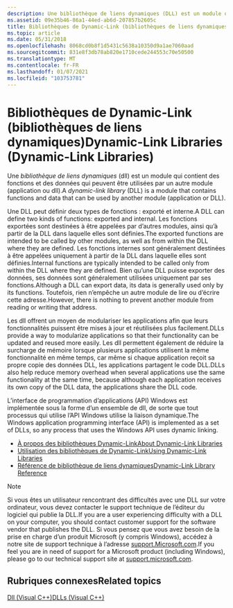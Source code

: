 ```yaml
---
description: Une bibliothèque de liens dynamiques (DLL) est un module qui contient des fonctions et des données qui peuvent être utilisées par un autre module (application ou DLL).
ms.assetid: 09e35b46-86a1-44ed-ab6d-207857b2605c
title: Bibliothèques de Dynamic-Link (bibliothèques de liens dynamiques)
ms.topic: article
ms.date: 05/31/2018
ms.openlocfilehash: 8068cd0b8f1d5431c5638a10350d9a1ae7060aad
ms.sourcegitcommit: 831e8f3db78ab820e1710cede244553c70e50500
ms.translationtype: MT
ms.contentlocale: fr-FR
ms.lasthandoff: 01/07/2021
ms.locfileid: "103753781"
---
```

# <a name="dynamic-link-libraries-dynamic-link-libraries"></a><span data-ttu-id="cd2ea-103">Bibliothèques de Dynamic-Link (bibliothèques de liens dynamiques)</span><span class="sxs-lookup"><span data-stu-id="cd2ea-103">Dynamic-Link Libraries (Dynamic-Link Libraries)</span></span>

<span data-ttu-id="cd2ea-104">Une *bibliothèque de liens dynamiques* (dll) est un module qui contient des fonctions et des données qui peuvent être utilisées par un autre module (application ou dll).</span><span class="sxs-lookup"><span data-stu-id="cd2ea-104">A *dynamic-link library* (DLL) is a module that contains functions and data that can be used by another module (application or DLL).</span></span>

<span data-ttu-id="cd2ea-105">Une DLL peut définir deux types de fonctions : exporté et interne.</span><span class="sxs-lookup"><span data-stu-id="cd2ea-105">A DLL can define two kinds of functions: exported and internal.</span></span> <span data-ttu-id="cd2ea-106">Les fonctions exportées sont destinées à être appelées par d’autres modules, ainsi qu’à partir de la DLL dans laquelle elles sont définies.</span><span class="sxs-lookup"><span data-stu-id="cd2ea-106">The exported functions are intended to be called by other modules, as well as from within the DLL where they are defined.</span></span> <span data-ttu-id="cd2ea-107">Les fonctions internes sont généralement destinées à être appelées uniquement à partir de la DLL dans laquelle elles sont définies.</span><span class="sxs-lookup"><span data-stu-id="cd2ea-107">Internal functions are typically intended to be called only from within the DLL where they are defined.</span></span> <span data-ttu-id="cd2ea-108">Bien qu’une DLL puisse exporter des données, ses données sont généralement utilisées uniquement par ses fonctions.</span><span class="sxs-lookup"><span data-stu-id="cd2ea-108">Although a DLL can export data, its data is generally used only by its functions.</span></span> <span data-ttu-id="cd2ea-109">Toutefois, rien n’empêche un autre module de lire ou d’écrire cette adresse.</span><span class="sxs-lookup"><span data-stu-id="cd2ea-109">However, there is nothing to prevent another module from reading or writing that address.</span></span>

<span data-ttu-id="cd2ea-110">Les dll offrent un moyen de modulariser les applications afin que leurs fonctionnalités puissent être mises à jour et réutilisées plus facilement.</span><span class="sxs-lookup"><span data-stu-id="cd2ea-110">DLLs provide a way to modularize applications so that their functionality can be updated and reused more easily.</span></span> <span data-ttu-id="cd2ea-111">Les dll permettent également de réduire la surcharge de mémoire lorsque plusieurs applications utilisent la même fonctionnalité en même temps, car même si chaque application reçoit sa propre copie des données DLL, les applications partagent le code DLL.</span><span class="sxs-lookup"><span data-stu-id="cd2ea-111">DLLs also help reduce memory overhead when several applications use the same functionality at the same time, because although each application receives its own copy of the DLL data, the applications share the DLL code.</span></span>

<span data-ttu-id="cd2ea-112">L’interface de programmation d’applications (API) Windows est implémentée sous la forme d’un ensemble de dll, de sorte que tout processus qui utilise l’API Windows utilise la liaison dynamique.</span><span class="sxs-lookup"><span data-stu-id="cd2ea-112">The Windows application programming interface (API) is implemented as a set of DLLs, so any process that uses the Windows API uses dynamic linking.</span></span>

-   [<span data-ttu-id="cd2ea-113">À propos des bibliothèques Dynamic-Link</span><span class="sxs-lookup"><span data-stu-id="cd2ea-113">About Dynamic-Link Libraries</span></span>](about-dynamic-link-libraries.md)
-   [<span data-ttu-id="cd2ea-114">Utilisation des bibliothèques de Dynamic-Link</span><span class="sxs-lookup"><span data-stu-id="cd2ea-114">Using Dynamic-Link Libraries</span></span>](using-dynamic-link-libraries.md)
-   [<span data-ttu-id="cd2ea-115">Référence de bibliothèque de liens dynamiques</span><span class="sxs-lookup"><span data-stu-id="cd2ea-115">Dynamic-Link Library Reference</span></span>](dynamic-link-library-reference.md)

> [!Note]  
> <span data-ttu-id="cd2ea-116">Si vous êtes un utilisateur rencontrant des difficultés avec une DLL sur votre ordinateur, vous devez contacter le support technique de l’éditeur du logiciel qui publie la DLL.</span><span class="sxs-lookup"><span data-stu-id="cd2ea-116">If you are a user experiencing difficulty with a DLL on your computer, you should contact customer support for the software vendor that publishes the DLL.</span></span> <span data-ttu-id="cd2ea-117">Si vous pensez que vous avez besoin de la prise en charge d’un produit Microsoft (y compris Windows), accédez à notre site de support technique à l’adresse [support.Microsoft.com](https://support.microsoft.com).</span><span class="sxs-lookup"><span data-stu-id="cd2ea-117">If you feel you are in need of support for a Microsoft product (including Windows), please go to our technical support site at [support.microsoft.com](https://support.microsoft.com).</span></span>

 

## <a name="related-topics"></a><span data-ttu-id="cd2ea-118">Rubriques connexes</span><span class="sxs-lookup"><span data-stu-id="cd2ea-118">Related topics</span></span>

<dl> <dt>

[<span data-ttu-id="cd2ea-119">Dll (Visual C++)</span><span class="sxs-lookup"><span data-stu-id="cd2ea-119">DLLs (Visual C++)</span></span>](/cpp/build/dlls-in-visual-cpp?view=vs-2019)
</dt> </dl>

 

 
